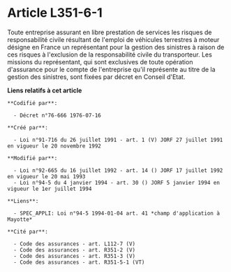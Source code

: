 # Article L351-6-1

Toute entreprise assurant en libre prestation de services les risques de responsabilité civile résultant de l'emploi de
véhicules terrestres à moteur désigne en France un représentant pour la gestion des sinistres à raison de ces risques à
l'exclusion de la responsabilité civile du transporteur. Les missions du représentant, qui sont exclusives de toute opération
d'assurance pour le compte de l'entreprise qu'il représente au titre de la gestion des sinistres, sont fixées par décret en
Conseil d'Etat.

**Liens relatifs à cet article**

	**Codifié par**:

	  - Décret n°76-666 1976-07-16

	**Créé par**:

	  - Loi n°91-716 du 26 juillet 1991 - art. 1 (V) JORF 27 juillet 1991 en vigueur le 20 novembre 1992

	**Modifié par**:

	  - Loi n°92-665 du 16 juillet 1992 - art. 14 () JORF 17 juillet 1992 en vigueur le 20 mai 1993
	  - Loi n°94-5 du 4 janvier 1994 - art. 30 () JORF 5 janvier 1994 en vigueur le 1er juillet 1994

	**Liens**:

	  - SPEC_APPLI: Loi n°94-5 1994-01-04 art. 41 *champ d'application à Mayotte*

	**Cité par**:

	  - Code des assurances - art. L112-7 (V)
	  - Code des assurances - art. R351-2 (V)
	  - Code des assurances - art. R351-3 (V)
	  - Code des assurances - art. R351-5-1 (VT)
